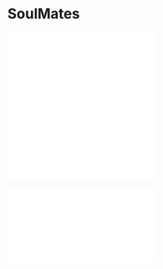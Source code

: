 # SoulMates

![Követelmény specifikáció](Docs/kov_spec.md)
![Funkcionális specifikáció](Docs/func_spec.md)

![Rendszerterv](Docs/rendszerterv.md)
